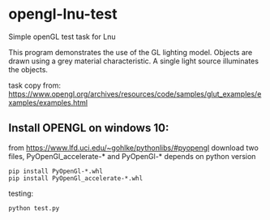 # opengl-lnu-test
Simple openGL test task for Lnu

This program demonstrates the use of the GL lighting model. Objects are drawn using a grey material characteristic. A single light source illuminates the objects.

task copy from: https://www.opengl.org/archives/resources/code/samples/glut_examples/examples/examples.html

## Install OPENGL on windows 10:

from https://www.lfd.uci.edu/~gohlke/pythonlibs/#pyopengl
download two files, PyOpenGl_accelerate-* and PyOpenGl-* depends on python version

```
pip install PyOpenGl-*.whl
pip install PyOpenGl_accelerate-*.whl
```

testing:
```
python test.py
```

